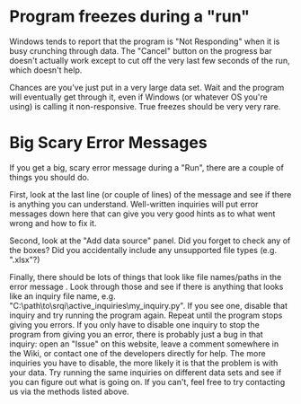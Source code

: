 # Program freezes during a "run" #

Windows tends to report that the program is "Not Responding" when it is busy crunching through data. The "Cancel" button on the progress bar doesn't actually work except to cut off the very last few seconds of the run, which doesn't help.

Chances are you've just put in a very large data set. Wait and the program will eventually get through it, even if Windows (or whatever OS you're using) is calling it non-responsive. True freezes should be very very rare.

# Big Scary Error Messages #

If you get a big, scary error message during a "Run", there are a couple of things you should do.

First, look at the last line (or couple of lines) of the message and see if there is anything you can understand. Well-written inquiries will put error messages down here that can give you very good hints as to what went wrong and how to fix it.

Second, look at the "Add data source" panel. Did you forget to check any of the boxes? Did you accidentally include any unsupported file types (e.g. ".xlsx"?)

Finally, there should be lots of things that look like file names/paths in the error message . Look through those and see if there is anything that looks like an inquiry file name, e.g. "C:\path\to\srqi\active\_inquiries\my\_inquiry.py". If you see one, disable that inquiry and try running the program again. Repeat until the program stops giving you errors. If you only have to disable one inquiry to stop the program from giving you an error, there is probably just a bug in that inquiry: open an "Issue" on this website, leave a comment somewhere in the Wiki, or contact one of the developers directly for help. The more inquiries you have to disable, the more likely it is that the problem is with your data. Try running the same inquiries on different data sets and see if you can figure out what is going on. If you can't, feel free to try contacting us via the methods listed above.
